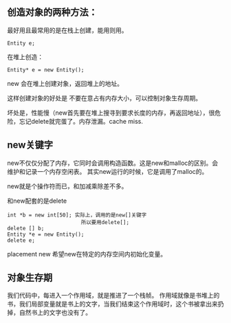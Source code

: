 ## 创造对象的两种方法：
最好用且最常用的是在栈上创建，能用则用。
```
Entity e;
```

在堆上创造：
```
Entity* e = new Entity();
```
new 会在堆上创建对象，返回堆上的地址。

这样创建对象的好处是 不要在意占有内存大小，可以控制对象生存周期。

坏处是，性能慢（new首先要在堆上搜寻到要求长度的内存，再返回地址），很危险，忘记delete就完蛋了。内存泄漏。cache miss.

## new关键字
new不仅仅分配了内存，它同时会调用构造函数。这是new和malloc的区别。会维护和记录一个内存空闲表。
其实new运行的时候，它是调用了malloc的。

new就是个操作符而已，和加减乘除差不多。

和new配套的是delete
```
int *b = new int[50]; 实际上，调用的是new[]关键字
                        所以要用delete[];
delete [] b;
Entity *e = new Entity();
delete e;
```

placement new
希望new在特定的内存空间内初始化变量。

## 对象生存期
我们代码中，每进入一个作用域，就是推进了一个栈帧。
作用域就像是书堆上的书，我们局部变量就是书上的文字，当我们结束这个作用域时，这个书被拿出来扔掉，自然书上的文字也没有了。